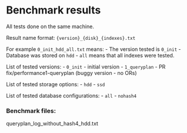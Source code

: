 # Benchmark results

All tests done on the same machine.

Result name format: `{version}_{disk}_{indexes}.txt`

For example `0_init_hdd_all.txt` means:
    - The version tested is `0_init`
    - Database was stored on `hdd`
    - `all` means that all indexes were tested.

List of tested versions:
    - `0_init` - initial version
    - `1_queryplan` - PR fix/performance1-queryplan (buggy version - no ORs)

List of tested storage options:
    - `hdd`
    - `ssd`

List of tested database configurations:
    - `all`
    - `nohash4`



### Benchmark files:




queryplan_log_without_hash4_hdd.txt

